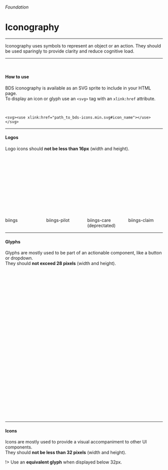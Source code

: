 <h6 class="is-uppercase has-text-grey has-text-weight-medium is-size-6 is-size-7-mobile">Foundation</h6>
<h1 class="title is-family-secondary is-size-2-mobile">Iconography</h1>
<hr class="is-visible is-size-3">
<p class="is-size-4 has-text-dark">
    <span class="has-text-weight-semibold">Iconography</span> uses symbols to represent an object or an action. They should be used sparingly to provide clarity and reduce cognitive load.
</p>
<hr class="is-visible is-size-3"><br>

<h4 class="title is-family-primary"><strong>How to use</strong></h4>

BDS iconography is available as an SVG sprite to include in your HTML page.<br>
To display an icon or glyph use an `<svg>` tag with an `xlink:href` attribute.

<br>

    <svg><use xlink:href="path_to_bds-icons.min.svg#icon_name"></use></svg>
<hr class="is-size-1 is-visible">

<h4 class="title is-family-primary"><strong>Logos</strong></h4>

Logo icons should **not be less than 16px** (width and height).

<br><br>

<div class="columns is-multiline is-mobile is-size-6 has-text-centered has-text-grey is-large">
    <div class="column is-4-mobile is-3-tablet is-2-desktop hover-to-black"><div class="box is-small"><svg class="image is-32x32 has-fill-primary"><use xlink:href="media/bds-icons.min.svg#biings"></use></svg></div>biings</div>
    <div class="column is-4-mobile is-3-tablet is-2-desktop hover-to-black"><div class="box is-small"><svg class="image is-32x32 has-fill-primary"><use xlink:href="media/bds-icons.min.svg#biings-pilot"></use></svg></div>biings-pilot</div>
    <div class="column is-4-mobile is-3-tablet is-2-desktop hover-to-black"><div class="box is-small"><svg class="image is-32x32 has-fill-care-dark"><use xlink:href="media/bds-icons.min.svg#biings-care"></use></svg></div>biings-care (deprectated)</div>
    <div class="column is-4-mobile is-3-tablet is-2-desktop hover-to-black"><div class="box is-small"><svg class="image is-32x32 has-fill-claim"><use xlink:href="media/bds-icons.min.svg#biings-claim"></use></svg></div>biings-claim</div>
</div>

<hr class="is-size-1 is-visible">

<h4 class="title is-family-primary"><strong>Glyphs</strong></h4>

Glyphs are mostly used to be part of an actionable component, like a button or dropdown.
<br>They should **not exceed 28 pixels** (width and height).

<br><br>

<div class="columns is-multiline is-mobile is-size-6 has-text-centered has-text-grey is-medium">
    <div class="column is-4-mobile is-3-tablet is-2-desktop hover-to-black"><div class="box is-small"><svg class="image is-24x24 has-fill-grey-darker"><use xlink:href="media/bds-icons.min.svg#accident-g"></use></svg></div>accident-g</div>
    <div class="column is-4-mobile is-3-tablet is-2-desktop hover-to-black"><div class="box is-small"><svg class="image is-24x24 has-fill-grey-darker"><use xlink:href="media/bds-icons.min.svg#accident-pro-g"></use></svg></div>accident-pro-g</div>
    <div class="column is-4-mobile is-3-tablet is-2-desktop hover-to-black"><div class="box is-small"><svg class="image is-24x24 has-fill-grey-darker"><use xlink:href="media/bds-icons.min.svg#action-g"></use></svg></div>action-g</div>
    <div class="column is-4-mobile is-3-tablet is-2-desktop hover-to-black"><div class="box is-small"><svg class="image is-24x24 has-fill-grey-darker"><use xlink:href="media/bds-icons.min.svg#action-new-g"></use></svg></div>action-new-g</div>
    <div class="column is-4-mobile is-3-tablet is-2-desktop hover-to-black"><div class="box is-small"><svg class="image is-24x24 has-fill-grey-darker"><use xlink:href="media/bds-icons.min.svg#add-g"></use></svg></div>add-g</div>
    <div class="column is-4-mobile is-3-tablet is-2-desktop hover-to-black"><div class="box is-small"><svg class="image is-24x24 has-fill-grey-darker"><use xlink:href="media/bds-icons.min.svg#remove-g"></use></svg></div>remove-g</div>
    <div class="column is-4-mobile is-3-tablet is-2-desktop hover-to-black"><div class="box is-small"><svg class="image is-24x24 has-fill-grey-darker"><use xlink:href="media/bds-icons.min.svg#archive-g"></use></svg></div>archive-g</div>
    <div class="column is-4-mobile is-3-tablet is-2-desktop hover-to-black"><div class="box is-small"><svg class="image is-24x24 has-fill-grey-darker"><use xlink:href="media/bds-icons.min.svg#unarchive-g"></use></svg></div>unarchive-g</div>
    <div class="column is-4-mobile is-3-tablet is-2-desktop hover-to-black"><div class="box is-small"><svg class="image is-24x24 has-fill-grey-darker"><use xlink:href="media/bds-icons.min.svg#army-g"></use></svg></div>army-g</div>
    <div class="column is-4-mobile is-3-tablet is-2-desktop hover-to-black"><div class="box is-small"><svg class="image is-24x24 has-fill-grey-darker"><use xlink:href="media/bds-icons.min.svg#arrow-g"></use></svg></div>arrow-g</div>
    <div class="column is-4-mobile is-3-tablet is-2-desktop hover-to-black"><div class="box is-small"><svg class="image is-24x24 has-fill-grey-darker"><use xlink:href="media/bds-icons.min.svg#arrow-down-g"></use></svg></div>arrow-down-g</div>
    <div class="column is-4-mobile is-3-tablet is-2-desktop hover-to-black"><div class="box is-small"><svg class="image is-24x24 has-fill-grey-darker"><use xlink:href="media/bds-icons.min.svg#arrow-left-g"></use></svg></div>arrow-left-g</div>
    <div class="column is-4-mobile is-3-tablet is-2-desktop hover-to-black"><div class="box is-small"><svg class="image is-24x24 has-fill-grey-darker"><use xlink:href="media/bds-icons.min.svg#arrow-right-g"></use></svg></div>arrow-right-g</div>
    <div class="column is-4-mobile is-3-tablet is-2-desktop hover-to-black"><div class="box is-small"><svg class="image is-24x24 has-fill-grey-darker"><use xlink:href="media/bds-icons.min.svg#arrow-up-g"></use></svg></div>arrow-up-g</div>
    <div class="column is-4-mobile is-3-tablet is-2-desktop hover-to-black"><div class="box is-small"><svg class="image is-24x24 has-fill-grey-darker"><use xlink:href="media/bds-icons.min.svg#arrow-up-r-g"></use></svg></div>arrow-up-r-g</div>
    <div class="column is-4-mobile is-3-tablet is-2-desktop hover-to-black"><div class="box is-small"><svg class="image is-24x24 has-fill-grey-darker"><use xlink:href="media/bds-icons.min.svg#at-g"></use></svg></div>at-g</div>
    <div class="column is-4-mobile is-3-tablet is-2-desktop hover-to-black"><div class="box is-small"><svg class="image is-24x24 has-fill-grey-darker"><use xlink:href="media/bds-icons.min.svg#attachment-g"></use></svg></div>attachment-g</div>
    <div class="column is-4-mobile is-3-tablet is-2-desktop hover-to-black"><div class="box is-small"><svg class="image is-24x24 has-fill-grey-darker"><use xlink:href="media/bds-icons.min.svg#badge-g"></use></svg></div>badge-g</div>
    <div class="column is-4-mobile is-3-tablet is-2-desktop hover-to-black"><div class="box is-small"><svg class="image is-24x24 has-fill-grey-darker"><use xlink:href="media/bds-icons.min.svg#bell-g"></use></svg></div>bell-g</div>
    <div class="column is-4-mobile is-3-tablet is-2-desktop hover-to-black"><div class="box is-small"><svg class="image is-24x24 has-fill-grey-darker"><use xlink:href="media/bds-icons.min.svg#bell-bold-g"></use></svg></div>bell-bold-g</div>
    <div class="column is-4-mobile is-3-tablet is-2-desktop hover-to-black"><div class="box is-small"><svg class="image is-24x24 has-fill-grey-darker"><use xlink:href="media/bds-icons.min.svg#book-g"></use></svg></div>book-g</div>
    <div class="column is-4-mobile is-3-tablet is-2-desktop hover-to-black"><div class="box is-small"><svg class="image is-24x24 has-fill-grey-darker"><use xlink:href="media/bds-icons.min.svg#briefcase-g"></use></svg></div>briefcase-g</div>
    <div class="column is-4-mobile is-3-tablet is-2-desktop hover-to-black"><div class="box is-small"><svg class="image is-24x24 has-fill-grey-darker"><use xlink:href="media/bds-icons.min.svg#bubble-g"></use></svg></div>bubble-g</div>
    <div class="column is-4-mobile is-3-tablet is-2-desktop hover-to-black"><div class="box is-small"><svg class="image is-24x24 has-fill-grey-darker"><use xlink:href="media/bds-icons.min.svg#business-g"></use></svg></div>business-g</div>
    <div class="column is-4-mobile is-3-tablet is-2-desktop hover-to-black"><div class="box is-small"><svg class="image is-24x24 has-fill-grey-darker"><use xlink:href="media/bds-icons.min.svg#business-new-g"></use></svg></div>business-new-g</div>
    <div class="column is-4-mobile is-3-tablet is-2-desktop hover-to-black"><div class="box is-small"><svg class="image is-24x24 has-fill-grey-darker"><use xlink:href="media/bds-icons.min.svg#business-big-g"></use></svg></div>business-big-g</div>
    <div class="column is-4-mobile is-3-tablet is-2-desktop hover-to-black"><div class="box is-small"><svg class="image is-24x24 has-fill-grey-darker"><use xlink:href="media/bds-icons.min.svg#business-hq-g"></use></svg></div>business-hq-g</div>
    <div class="column is-4-mobile is-3-tablet is-2-desktop hover-to-black"><div class="box is-small"><svg class="image is-24x24 has-fill-grey-darker"><use xlink:href="media/bds-icons.min.svg#calendar-g"></use></svg></div>calendar-g</div>
    <div class="column is-4-mobile is-3-tablet is-2-desktop hover-to-black"><div class="box is-small"><svg class="image is-24x24 has-fill-grey-darker"><use xlink:href="media/bds-icons.min.svg#card-g"></use></svg></div>card-g</div>
    <div class="column is-4-mobile is-3-tablet is-2-desktop hover-to-black"><div class="box is-small"><svg class="image is-24x24 has-fill-grey-darker"><use xlink:href="media/bds-icons.min.svg#chair-g"></use></svg></div>chair-g</div>
    <div class="column is-4-mobile is-3-tablet is-2-desktop hover-to-black"><div class="box is-small"><svg class="image is-24x24 has-fill-grey-darker"><use xlink:href="media/bds-icons.min.svg#chair-new-g"></use></svg></div>chair-new-g</div>
    <div class="column is-4-mobile is-3-tablet is-2-desktop hover-to-black"><div class="box is-small"><svg class="image is-24x24 has-fill-grey-darker"><use xlink:href="media/bds-icons.min.svg#check-g"></use></svg></div>check-g</div>
    <div class="column is-4-mobile is-3-tablet is-2-desktop hover-to-black"><div class="box is-small"><svg class="image is-24x24 has-fill-grey-darker"><use xlink:href="media/bds-icons.min.svg#check-bold-g"></use></svg></div>check-bold-g</div>
    <div class="column is-4-mobile is-3-tablet is-2-desktop hover-to-black"><div class="box is-small"><svg class="image is-24x24 has-fill-grey-darker"><use xlink:href="media/bds-icons.min.svg#clock-g"></use></svg></div>clock-g</div>
    <div class="column is-4-mobile is-3-tablet is-2-desktop hover-to-black"><div class="box is-small"><svg class="image is-24x24 has-fill-grey-darker"><use xlink:href="media/bds-icons.min.svg#cloud-g"></use></svg></div>cloud-g</div>
    <div class="column is-4-mobile is-3-tablet is-2-desktop hover-to-black"><div class="box is-small"><svg class="image is-24x24 has-fill-grey-darker"><use xlink:href="media/bds-icons.min.svg#cloud-off-g"></use></svg></div>cloud-off-g</div>
    <div class="column is-4-mobile is-3-tablet is-2-desktop hover-to-black"><div class="box is-small"><svg class="image is-24x24 has-fill-grey-darker"><use xlink:href="media/bds-icons.min.svg#cloud-off-bold-g"></use></svg></div>cloud-off-bold-g</div>
    <div class="column is-4-mobile is-3-tablet is-2-desktop hover-to-black"><div class="box is-small"><svg class="image is-24x24 has-fill-grey-darker"><use xlink:href="media/bds-icons.min.svg#columns-g"></use></svg></div>columns-g</div>
    <div class="column is-4-mobile is-3-tablet is-2-desktop hover-to-black"><div class="box is-small"><svg class="image is-24x24 has-fill-grey-darker"><use xlink:href="media/bds-icons.min.svg#cross-g"></use></svg></div>cross-g</div>
    <div class="column is-4-mobile is-3-tablet is-2-desktop hover-to-black"><div class="box is-small"><svg class="image is-24x24 has-fill-grey-darker"><use xlink:href="media/bds-icons.min.svg#cross-bold-g"></use></svg></div>cross-bold-g</div>
    <div class="column is-4-mobile is-3-tablet is-2-desktop hover-to-black"><div class="box is-small"><svg class="image is-24x24 has-fill-grey-darker"><use xlink:href="media/bds-icons.min.svg#crossroad-g"></use></svg></div>crossroad-g</div>
    <div class="column is-4-mobile is-3-tablet is-2-desktop hover-to-black"><div class="box is-small"><svg class="image is-24x24 has-fill-grey-darker"><use xlink:href="media/bds-icons.min.svg#deadline-g"></use></svg></div>deadline-g</div>
    <div class="column is-4-mobile is-3-tablet is-2-desktop hover-to-black"><div class="box is-small"><svg class="image is-24x24 has-fill-grey-darker"><use xlink:href="media/bds-icons.min.svg#document-g"></use></svg></div>document-g</div>
    <div class="column is-4-mobile is-3-tablet is-2-desktop hover-to-black"><div class="box is-small"><svg class="image is-24x24 has-fill-grey-darker"><use xlink:href="media/bds-icons.min.svg#document-new-g"></use></svg></div>document-new-g</div>
    <div class="column is-4-mobile is-3-tablet is-2-desktop hover-to-black"><div class="box is-small"><svg class="image is-24x24 has-fill-grey-darker"><use xlink:href="media/bds-icons.min.svg#door-g"></use></svg></div>door-g</div>
    <div class="column is-4-mobile is-3-tablet is-2-desktop hover-to-black"><div class="box is-small"><svg class="image is-24x24 has-fill-grey-darker"><use xlink:href="media/bds-icons.min.svg#download-g"></use></svg></div>download-g</div>
    <div class="column is-4-mobile is-3-tablet is-2-desktop hover-to-black"><div class="box is-small"><svg class="image is-24x24 has-fill-grey-darker"><use xlink:href="media/bds-icons.min.svg#dots-g"></use></svg></div>dots-g</div>
    <div class="column is-4-mobile is-3-tablet is-2-desktop hover-to-black"><div class="box is-small"><svg class="image is-24x24 has-fill-grey-darker"><use xlink:href="media/bds-icons.min.svg#dots-vert-g"></use></svg></div>dots-vert-g</div>
    <div class="column is-4-mobile is-3-tablet is-2-desktop hover-to-black"><div class="box is-small"><svg class="image is-24x24 has-fill-grey-darker"><use xlink:href="media/bds-icons.min.svg#duplicate-g"></use></svg></div>duplicate-g</div>
    <div class="column is-4-mobile is-3-tablet is-2-desktop hover-to-black"><div class="box is-small"><svg class="image is-24x24 has-fill-grey-darker"><use xlink:href="media/bds-icons.min.svg#earth-g"></use></svg></div>earth-g</div>
    <div class="column is-4-mobile is-3-tablet is-2-desktop hover-to-black"><div class="box is-small"><svg class="image is-24x24 has-fill-grey-darker"><use xlink:href="media/bds-icons.min.svg#edit-g"></use></svg></div>edit-g</div>
    <div class="column is-4-mobile is-3-tablet is-2-desktop hover-to-black"><div class="box is-small"><svg class="image is-24x24 has-fill-grey-darker"><use xlink:href="media/bds-icons.min.svg#exchange-g"></use></svg></div>exchange-g</div>
    <div class="column is-4-mobile is-3-tablet is-2-desktop hover-to-black"><div class="box is-small"><svg class="image is-24x24 has-fill-grey-darker"><use xlink:href="media/bds-icons.min.svg#exit-g"></use></svg></div>exit-g</div>
    <div class="column is-4-mobile is-3-tablet is-2-desktop hover-to-black"><div class="box is-small"><svg class="image is-24x24 has-fill-grey-darker"><use xlink:href="media/bds-icons.min.svg#export-g"></use></svg></div>export-g</div>
    <div class="column is-4-mobile is-3-tablet is-2-desktop hover-to-black"><div class="box is-small"><svg class="image is-24x24 has-fill-grey-darker"><use xlink:href="media/bds-icons.min.svg#eye-g"></use></svg></div>eye-g</div>
    <div class="column is-4-mobile is-3-tablet is-2-desktop hover-to-black"><div class="box is-small"><svg class="image is-24x24 has-fill-grey-darker"><use xlink:href="media/bds-icons.min.svg#eye-hide-g"></use></svg></div>eye-hide-g</div>
    <div class="column is-4-mobile is-3-tablet is-2-desktop hover-to-black"><div class="box is-small"><svg class="image is-24x24 has-fill-grey-darker"><use xlink:href="media/bds-icons.min.svg#filter-g"></use></svg></div>filter-g</div>
    <div class="column is-4-mobile is-3-tablet is-2-desktop hover-to-black"><div class="box is-small"><svg class="image is-24x24 has-fill-grey-darker"><use xlink:href="media/bds-icons.min.svg#gear-g"></use></svg></div>gear-g</div>
    <div class="column is-4-mobile is-3-tablet is-2-desktop hover-to-black"><div class="box is-small"><svg class="image is-24x24 has-fill-grey-darker"><use xlink:href="media/bds-icons.min.svg#gears-g"></use></svg></div>gears-g</div>
    <div class="column is-4-mobile is-3-tablet is-2-desktop hover-to-black"><div class="box is-small"><svg class="image is-24x24 has-fill-grey-darker"><use xlink:href="media/bds-icons.min.svg#gender-g"></use></svg></div>gender-g</div>
    <div class="column is-4-mobile is-3-tablet is-2-desktop hover-to-black"><div class="box is-small"><svg class="image is-24x24 has-fill-grey-darker"><use xlink:href="media/bds-icons.min.svg#gift-g"></use></svg></div>gift-g</div>
    <div class="column is-4-mobile is-3-tablet is-2-desktop hover-to-black"><div class="box is-small"><svg class="image is-24x24 has-fill-grey-darker"><use xlink:href="media/bds-icons.min.svg#group-g"></use></svg></div>group-g</div>
    <div class="column is-4-mobile is-3-tablet is-2-desktop hover-to-black"><div class="box is-small"><svg class="image is-24x24 has-fill-grey-darker"><use xlink:href="media/bds-icons.min.svg#hand-g"></use></svg></div>hand-g</div>
    <div class="column is-4-mobile is-3-tablet is-2-desktop hover-to-black"><div class="box is-small"><svg class="image is-24x24 has-fill-grey-darker"><use xlink:href="media/bds-icons.min.svg#heart-g"></use></svg></div>heart-g</div>
    <div class="column is-4-mobile is-3-tablet is-2-desktop hover-to-black"><div class="box is-small"><svg class="image is-24x24 has-fill-grey-darker"><use xlink:href="media/bds-icons.min.svg#heart-bold-g"></use></svg></div>heart-bold-g</div>
    <div class="column is-4-mobile is-3-tablet is-2-desktop hover-to-black"><div class="box is-small"><svg class="image is-24x24 has-fill-grey-darker"><use xlink:href="media/bds-icons.min.svg#heart-check-g"></use></svg></div>heart-check-g</div>
    <div class="column is-4-mobile is-3-tablet is-2-desktop hover-to-black"><div class="box is-small"><svg class="image is-24x24 has-fill-grey-darker"><use xlink:href="media/bds-icons.min.svg#help-g"></use></svg></div>help-g</div>
    <div class="column is-4-mobile is-3-tablet is-2-desktop hover-to-black"><div class="box is-small"><svg class="image is-24x24 has-fill-grey-darker"><use xlink:href="media/bds-icons.min.svg#help-bold-g"></use></svg></div>help-bold-g</div>
    <div class="column is-4-mobile is-3-tablet is-2-desktop hover-to-black"><div class="box is-small"><svg class="image is-24x24 has-fill-grey-darker"><use xlink:href="media/bds-icons.min.svg#holiday-g"></use></svg></div>holiday-g</div>
    <div class="column is-4-mobile is-3-tablet is-2-desktop hover-to-black"><div class="box is-small"><svg class="image is-24x24 has-fill-grey-darker"><use xlink:href="media/bds-icons.min.svg#home-g"></use></svg></div>home-g</div>
    <div class="column is-4-mobile is-3-tablet is-2-desktop hover-to-black"><div class="box is-small"><svg class="image is-24x24 has-fill-grey-darker"><use xlink:href="media/bds-icons.min.svg#info-g"></use></svg></div>info-g</div>
    <div class="column is-4-mobile is-3-tablet is-2-desktop hover-to-black"><div class="box is-small"><svg class="image is-24x24 has-fill-grey-darker"><use xlink:href="media/bds-icons.min.svg#info-bold-g"></use></svg></div>info-bold-g</div>
    <div class="column is-4-mobile is-3-tablet is-2-desktop hover-to-black"><div class="box is-small"><svg class="image is-24x24 has-fill-grey-darker"><use xlink:href="media/bds-icons.min.svg#indemnity-g"></use></svg></div>indemnity-g</div>
    <div class="column is-4-mobile is-3-tablet is-2-desktop hover-to-black"><div class="box is-small"><svg class="image is-24x24 has-fill-grey-darker"><use xlink:href="media/bds-icons.min.svg#job_assignment-g"></use></svg></div>job_assignment-g</div>
    <div class="column is-4-mobile is-3-tablet is-2-desktop hover-to-black"><div class="box is-small"><svg class="image is-24x24 has-fill-grey-darker"><use xlink:href="media/bds-icons.min.svg#key-g"></use></svg></div>key-g</div>
    <div class="column is-4-mobile is-3-tablet is-2-desktop hover-to-black"><div class="box is-small"><svg class="image is-24x24 has-fill-grey-darker"><use xlink:href="media/bds-icons.min.svg#key_return-g"></use></svg></div>key_return-g</div>
    <div class="column is-4-mobile is-3-tablet is-2-desktop hover-to-black"><div class="box is-small"><svg class="image is-24x24 has-fill-grey-darker"><use xlink:href="media/bds-icons.min.svg#keyboard-g"></use></svg></div>keyboard-g</div>
    <div class="column is-4-mobile is-3-tablet is-2-desktop hover-to-black"><div class="box is-small"><svg class="image is-24x24 has-fill-grey-darker"><use xlink:href="media/bds-icons.min.svg#knowledge-g"></use></svg></div>knowledge-g</div>
    <div class="column is-4-mobile is-3-tablet is-2-desktop hover-to-black"><div class="box is-small"><svg class="image is-24x24 has-fill-grey-darker"><use xlink:href="media/bds-icons.min.svg#language-g"></use></svg></div>language-g</div>
    <div class="column is-4-mobile is-3-tablet is-2-desktop hover-to-black"><div class="box is-small"><svg class="image is-24x24 has-fill-grey-darker"><use xlink:href="media/bds-icons.min.svg#lightning-g"></use></svg></div>lightning-g</div>
    <div class="column is-4-mobile is-3-tablet is-2-desktop hover-to-black"><div class="box is-small"><svg class="image is-24x24 has-fill-grey-darker"><use xlink:href="media/bds-icons.min.svg#line-compact-g"></use></svg></div>line-compact-g</div>
    <div class="column is-4-mobile is-3-tablet is-2-desktop hover-to-black"><div class="box is-small"><svg class="image is-24x24 has-fill-grey-darker"><use xlink:href="media/bds-icons.min.svg#line-relaxed-g"></use></svg></div>line-relaxed-g</div>
    <div class="column is-4-mobile is-3-tablet is-2-desktop hover-to-black"><div class="box is-small"><svg class="image is-24x24 has-fill-grey-darker"><use xlink:href="media/bds-icons.min.svg#link-g"></use></svg></div>link-g</div>
    <div class="column is-4-mobile is-3-tablet is-2-desktop hover-to-black"><div class="box is-small"><svg class="image is-24x24 has-fill-grey-darker"><use xlink:href="media/bds-icons.min.svg#list-g"></use></svg></div>list-g</div>
    <div class="column is-4-mobile is-3-tablet is-2-desktop hover-to-black"><div class="box is-small"><svg class="image is-24x24 has-fill-grey-darker"><use xlink:href="media/bds-icons.min.svg#location-g"></use></svg></div>location-g</div>
    <div class="column is-4-mobile is-3-tablet is-2-desktop hover-to-black"><div class="box is-small"><svg class="image is-24x24 has-fill-grey-darker"><use xlink:href="media/bds-icons.min.svg#lock-g"></use></svg></div>lock-g</div>
    <div class="column is-4-mobile is-3-tablet is-2-desktop hover-to-black"><div class="box is-small"><svg class="image is-24x24 has-fill-grey-darker"><use xlink:href="media/bds-icons.min.svg#mail-g"></use></svg></div>mail-g</div>
    <div class="column is-4-mobile is-3-tablet is-2-desktop hover-to-black"><div class="box is-small"><svg class="image is-24x24 has-fill-grey-darker"><use xlink:href="media/bds-icons.min.svg#mail-sent-g"></use></svg></div>mail-sent-g</div>
    <div class="column is-4-mobile is-3-tablet is-2-desktop hover-to-black"><div class="box is-small"><svg class="image is-24x24 has-fill-grey-darker"><use xlink:href="media/bds-icons.min.svg#mail-unsent-g"></use></svg></div>mail-unsent-g</div>
    <div class="column is-4-mobile is-3-tablet is-2-desktop hover-to-black"><div class="box is-small"><svg class="image is-24x24 has-fill-grey-darker"><use xlink:href="media/bds-icons.min.svg#manager-g"></use></svg></div>manager-g</div>
    <div class="column is-4-mobile is-3-tablet is-2-desktop hover-to-black"><div class="box is-small"><svg class="image is-24x24 has-fill-grey-darker"><use xlink:href="media/bds-icons.min.svg#maternity-g"></use></svg></div>maternity-g</div>
    <div class="column is-4-mobile is-3-tablet is-2-desktop hover-to-black"><div class="box is-small"><svg class="image is-24x24 has-fill-grey-darker"><use xlink:href="media/bds-icons.min.svg#medical-g"></use></svg></div>medical-g</div>
    <div class="column is-4-mobile is-3-tablet is-2-desktop hover-to-black"><div class="box is-small"><svg class="image is-24x24 has-fill-grey-darker"><use xlink:href="media/bds-icons.min.svg#orgchart-g"></use></svg></div>orgchart-g</div>
    <div class="column is-4-mobile is-3-tablet is-2-desktop hover-to-black"><div class="box is-small"><svg class="image is-24x24 has-fill-grey-darker"><use xlink:href="media/bds-icons.min.svg#other-g"></use></svg></div>other-g</div>
    <div class="column is-4-mobile is-3-tablet is-2-desktop hover-to-black"><div class="box is-small"><svg class="image is-24x24 has-fill-grey-darker"><use xlink:href="media/bds-icons.min.svg#overload-g"></use></svg></div>overload-g</div>
    <div class="column is-4-mobile is-3-tablet is-2-desktop hover-to-black"><div class="box is-small"><svg class="image is-24x24 has-fill-grey-darker"><use xlink:href="media/bds-icons.min.svg#person-g"></use></svg></div>person-g</div>
    <div class="column is-4-mobile is-3-tablet is-2-desktop hover-to-black"><div class="box is-small"><svg class="image is-24x24 has-fill-grey-darker"><use xlink:href="media/bds-icons.min.svg#person-assign-g"></use></svg></div>person-assign-g</div>
    <div class="column is-4-mobile is-3-tablet is-2-desktop hover-to-black"><div class="box is-small"><svg class="image is-24x24 has-fill-grey-darker"><use xlink:href="media/bds-icons.min.svg#person-new-g"></use></svg></div>person-new-g</div>
    <div class="column is-4-mobile is-3-tablet is-2-desktop hover-to-black"><div class="box is-small"><svg class="image is-24x24 has-fill-grey-darker"><use xlink:href="media/bds-icons.min.svg#persons-g"></use></svg></div>persons-g</div>
    <div class="column is-4-mobile is-3-tablet is-2-desktop hover-to-black"><div class="box is-small"><svg class="image is-24x24 has-fill-grey-darker"><use xlink:href="media/bds-icons.min.svg#phone-g"></use></svg></div>phone-g</div>
    <div class="column is-4-mobile is-3-tablet is-2-desktop hover-to-black"><div class="box is-small"><svg class="image is-24x24 has-fill-grey-darker"><use xlink:href="media/bds-icons.min.svg#phone-call-g"></use></svg></div>phone-call-g</div>
    <div class="column is-4-mobile is-3-tablet is-2-desktop hover-to-black"><div class="box is-small"><svg class="image is-24x24 has-fill-grey-darker"><use xlink:href="media/bds-icons.min.svg#plug-g"></use></svg></div>plug-g</div>
    <div class="column is-4-mobile is-3-tablet is-2-desktop hover-to-black"><div class="box is-small"><svg class="image is-24x24 has-fill-grey-darker"><use xlink:href="media/bds-icons.min.svg#plus-g"></use></svg></div>plus-g</div>
    <div class="column is-4-mobile is-3-tablet is-2-desktop hover-to-black"><div class="box is-small"><svg class="image is-24x24 has-fill-grey-darker"><use xlink:href="media/bds-icons.min.svg#minus-g"></use></svg></div>minus-g</div>
    <div class="column is-4-mobile is-3-tablet is-2-desktop hover-to-black"><div class="box is-small"><svg class="image is-24x24 has-fill-grey-darker"><use xlink:href="media/bds-icons.min.svg#policy-g"></use></svg></div>policy-g</div>
    <div class="column is-4-mobile is-3-tablet is-2-desktop hover-to-black"><div class="box is-small"><svg class="image is-24x24 has-fill-grey-darker"><use xlink:href="media/bds-icons.min.svg#profile-g"></use></svg></div>profile-g</div>
    <div class="column is-4-mobile is-3-tablet is-2-desktop hover-to-black"><div class="box is-small"><svg class="image is-24x24 has-fill-grey-darker"><use xlink:href="media/bds-icons.min.svg#refusal-g"></use></svg></div>refusal-g</div>
    <div class="column is-4-mobile is-3-tablet is-2-desktop hover-to-black"><div class="box is-small"><svg class="image is-24x24 has-fill-grey-darker"><use xlink:href="media/bds-icons.min.svg#rest-g"></use></svg></div>rest-g</div>
    <div class="column is-4-mobile is-3-tablet is-2-desktop hover-to-black"><div class="box is-small"><svg class="image is-24x24 has-fill-grey-darker"><use xlink:href="media/bds-icons.min.svg#salary-g"></use></svg></div>salary-g</div>
    <div class="column is-4-mobile is-3-tablet is-2-desktop hover-to-black"><div class="box is-small"><svg class="image is-24x24 has-fill-grey-darker"><use xlink:href="media/bds-icons.min.svg#screen-g"></use></svg></div>screen-g</div>
    <div class="column is-4-mobile is-3-tablet is-2-desktop hover-to-black"><div class="box is-small"><svg class="image is-24x24 has-fill-grey-darker"><use xlink:href="media/bds-icons.min.svg#shield-check-g"></use></svg></div>shield-check-g</div>
    <div class="column is-4-mobile is-3-tablet is-2-desktop hover-to-black"><div class="box is-small"><svg class="image is-24x24 has-fill-grey-darker"><use xlink:href="media/bds-icons.min.svg#shield-person-g"></use></svg></div>shield-person-g</div>
    <div class="column is-4-mobile is-3-tablet is-2-desktop hover-to-black"><div class="box is-small"><svg class="image is-24x24 has-fill-grey-darker"><use xlink:href="media/bds-icons.min.svg#shield-star-g"></use></svg></div>shield-star-g</div>
    <div class="column is-4-mobile is-3-tablet is-2-desktop hover-to-black"><div class="box is-small"><svg class="image is-24x24 has-fill-grey-darker"><use xlink:href="media/bds-icons.min.svg#search-g"></use></svg></div>search-g</div>
    <div class="column is-4-mobile is-3-tablet is-2-desktop hover-to-black"><div class="box is-small"><svg class="image is-24x24 has-fill-grey-darker"><use xlink:href="media/bds-icons.min.svg#segment-g"></use></svg></div>segment-g</div>
    <div class="column is-4-mobile is-3-tablet is-2-desktop hover-to-black"><div class="box is-small"><svg class="image is-24x24 has-fill-grey-darker"><use xlink:href="media/bds-icons.min.svg#send-g"></use></svg></div>send-g</div>
    <div class="column is-4-mobile is-3-tablet is-2-desktop hover-to-black"><div class="box is-small"><svg class="image is-24x24 has-fill-grey-darker"><use xlink:href="media/bds-icons.min.svg#share-g"></use></svg></div>share-g</div>
    <div class="column is-4-mobile is-3-tablet is-2-desktop hover-to-black"><div class="box is-small"><svg class="image is-24x24 has-fill-grey-darker"><use xlink:href="media/bds-icons.min.svg#sick-g"></use></svg></div>sick-g</div>
    <div class="column is-4-mobile is-3-tablet is-2-desktop hover-to-black"><div class="box is-small"><svg class="image is-24x24 has-fill-grey-darker"><use xlink:href="media/bds-icons.min.svg#sliders-g"></use></svg></div>sliders-g</div>
    <div class="column is-4-mobile is-3-tablet is-2-desktop hover-to-black"><div class="box is-small"><svg class="image is-24x24 has-fill-grey-darker"><use xlink:href="media/bds-icons.min.svg#sort-g"></use></svg></div>sort-g</div>
    <div class="column is-4-mobile is-3-tablet is-2-desktop hover-to-black"><div class="box is-small"><svg class="image is-24x24 has-fill-grey-darker"><use xlink:href="media/bds-icons.min.svg#spark-g"></use></svg></div>spark-g</div>
    <div class="column is-4-mobile is-3-tablet is-2-desktop hover-to-black"><div class="box is-small"><svg class="image is-24x24 has-fill-grey-darker"><use xlink:href="media/bds-icons.min.svg#spark-big-g"></use></svg></div>spark-big-g</div>
    <div class="column is-4-mobile is-3-tablet is-2-desktop hover-to-black"><div class="box is-small"><svg class="image is-24x24 has-fill-grey-darker"><use xlink:href="media/bds-icons.min.svg#stethoscope-g"></use></svg></div>stethoscope-g</div>
    <div class="column is-4-mobile is-3-tablet is-2-desktop hover-to-black"><div class="box is-small"><svg class="image is-24x24 has-fill-grey-darker"><use xlink:href="media/bds-icons.min.svg#talk-g"></use></svg></div>talk-g</div>
    <div class="column is-4-mobile is-3-tablet is-2-desktop hover-to-black"><div class="box is-small"><svg class="image is-24x24 has-fill-grey-darker"><use xlink:href="media/bds-icons.min.svg#timelines-g"></use></svg></div>timelines-g</div>
    <div class="column is-4-mobile is-3-tablet is-2-desktop hover-to-black"><div class="box is-small"><svg class="image is-24x24 has-fill-grey-darker"><use xlink:href="media/bds-icons.min.svg#today-g"></use></svg></div>today-g</div>
    <div class="column is-4-mobile is-3-tablet is-2-desktop hover-to-black"><div class="box is-small"><svg class="image is-24x24 has-fill-grey-darker"><use xlink:href="media/bds-icons.min.svg#trash-g"></use></svg></div>trash-g</div>
    <div class="column is-4-mobile is-3-tablet is-2-desktop hover-to-black"><div class="box is-small"><svg class="image is-24x24 has-fill-grey-darker"><use xlink:href="media/bds-icons.min.svg#trash-bold-g"></use></svg></div>trash-bold-g</div>
    <div class="column is-4-mobile is-3-tablet is-2-desktop hover-to-black"><div class="box is-small"><svg class="image is-24x24 has-fill-grey-darker"><use xlink:href="media/bds-icons.min.svg#umbrella-g"></use></svg></div>umbrella-g</div>
    <div class="column is-4-mobile is-3-tablet is-2-desktop hover-to-black"><div class="box is-small"><svg class="image is-24x24 has-fill-grey-darker"><use xlink:href="media/bds-icons.min.svg#undo-g"></use></svg></div>undo-g</div>
    <div class="column is-4-mobile is-3-tablet is-2-desktop hover-to-black"><div class="box is-small"><svg class="image is-24x24 has-fill-grey-darker"><use xlink:href="media/bds-icons.min.svg#redo-g"></use></svg></div>redo-g</div>
    <div class="column is-4-mobile is-3-tablet is-2-desktop hover-to-black"><div class="box is-small"><svg class="image is-24x24 has-fill-grey-darker"><use xlink:href="media/bds-icons.min.svg#reload-g"></use></svg></div>reload-g</div>
    <div class="column is-4-mobile is-3-tablet is-2-desktop hover-to-black"><div class="box is-small"><svg class="image is-24x24 has-fill-grey-darker"><use xlink:href="media/bds-icons.min.svg#warning-g"></use></svg></div>warning-g</div>
    <div class="column is-4-mobile is-3-tablet is-2-desktop hover-to-black"><div class="box is-small"><svg class="image is-24x24 has-fill-grey-darker"><use xlink:href="media/bds-icons.min.svg#warning-bold-g"></use></svg></div>warning-bold-g</div>
    <div class="column is-4-mobile is-3-tablet is-2-desktop hover-to-black"><div class="box is-small"><svg class="image is-24x24 has-fill-grey-darker"><use xlink:href="media/bds-icons.min.svg#yang-g"></use></svg></div>yang-g</div>
</div>

<hr class="is-size-1 is-visible">

<h4 class="title is-family-primary"><strong>Icons</strong></h4>

Icons are mostly used to provide a visual accompaniment to other UI components.<br>
They should **not be less than 32 pixels** (width and height).

!> Use an **equivalent glyph** when displayed below 32px.

<br>

<div class="columns is-multiline is-large is-mobile is-size-6 has-text-centered has-text-grey">
    <div class="column is-4-mobile is-3-tablet is-2-desktop hover-to-black"><div class="box is-small"><svg class="image is-32x32 has-fill-grey-darker"><use xlink:href="media/bds-icons.min.svg#12-back"></use></svg></div>12-back</div>
    <div class="column is-4-mobile is-3-tablet is-2-desktop hover-to-black"><div class="box is-small"><svg class="image is-32x32 has-fill-grey-darker"><use xlink:href="media/bds-icons.min.svg#accident"></use></svg></div>accident</div>
    <div class="column is-4-mobile is-3-tablet is-2-desktop hover-to-black"><div class="box is-small"><svg class="image is-32x32 has-fill-grey-darker"><use xlink:href="media/bds-icons.min.svg#accident-pro"></use></svg></div>accident-pro</div>
    <div class="column is-4-mobile is-3-tablet is-2-desktop hover-to-black"><div class="box is-small"><svg class="image is-32x32 has-fill-grey-darker"><use xlink:href="media/bds-icons.min.svg#army"></use></svg></div>army</div>
    <div class="column is-4-mobile is-3-tablet is-2-desktop hover-to-black"><div class="box is-small"><svg class="image is-32x32 has-fill-grey-darker"><use xlink:href="media/bds-icons.min.svg#arrow"></use></svg></div>arrow</div>
    <div class="column is-4-mobile is-3-tablet is-2-desktop hover-to-black"><div class="box is-small"><svg class="image is-32x32 has-fill-grey-darker"><use xlink:href="media/bds-icons.min.svg#assessment"></use></svg></div>assessment</div>
    <div class="column is-4-mobile is-3-tablet is-2-desktop hover-to-black"><div class="box is-small"><svg class="image is-32x32 has-fill-grey-darker"><use xlink:href="media/bds-icons.min.svg#attachment"></use></svg></div>attachment</div>
    <div class="column is-4-mobile is-3-tablet is-2-desktop hover-to-black"><div class="box is-small"><svg class="image is-32x32 has-fill-grey-darker"><use xlink:href="media/bds-icons.min.svg#badge"></use></svg></div>badge</div>
    <div class="column is-4-mobile is-3-tablet is-2-desktop hover-to-black"><div class="box is-small"><svg class="image is-32x32 has-fill-grey-darker"><use xlink:href="media/bds-icons.min.svg#bank"></use></svg></div>bank</div>
    <div class="column is-4-mobile is-3-tablet is-2-desktop hover-to-black"><div class="box is-small"><svg class="image is-32x32 has-fill-grey-darker"><use xlink:href="media/bds-icons.min.svg#bars"></use></svg></div>bars</div>
    <div class="column is-4-mobile is-3-tablet is-2-desktop hover-to-black"><div class="box is-small"><svg class="image is-32x32 has-fill-grey-darker"><use xlink:href="media/bds-icons.min.svg#birthday"></use></svg></div>birthday</div>
    <div class="column is-4-mobile is-3-tablet is-2-desktop hover-to-black"><div class="box is-small"><svg class="image is-32x32 has-fill-grey-darker"><use xlink:href="media/bds-icons.min.svg#business"></use></svg></div>business</div>
    <div class="column is-4-mobile is-3-tablet is-2-desktop hover-to-black"><div class="box is-small"><svg class="image is-32x32 has-fill-grey-darker"><use xlink:href="media/bds-icons.min.svg#business-big"></use></svg></div>business-big</div>
    <div class="column is-4-mobile is-3-tablet is-2-desktop hover-to-black"><div class="box is-small"><svg class="image is-32x32 has-fill-grey-darker"><use xlink:href="media/bds-icons.min.svg#book"></use></svg></div>book</div>
    <div class="column is-4-mobile is-3-tablet is-2-desktop hover-to-black"><div class="box is-small"><svg class="image is-32x32 has-fill-grey-darker"><use xlink:href="media/bds-icons.min.svg#bubble"></use></svg></div>bubble</div>
    <div class="column is-4-mobile is-3-tablet is-2-desktop hover-to-black"><div class="box is-small"><svg class="image is-32x32 has-fill-grey-darker"><use xlink:href="media/bds-icons.min.svg#bubbles"></use></svg></div>bubbles</div>
    <div class="column is-4-mobile is-3-tablet is-2-desktop hover-to-black"><div class="box is-small"><svg class="image is-32x32 has-fill-grey-darker"><use xlink:href="media/bds-icons.min.svg#briefcase"></use></svg></div>briefcase</div>
    <div class="column is-4-mobile is-3-tablet is-2-desktop hover-to-black"><div class="box is-small"><svg class="image is-32x32 has-fill-grey-darker"><use xlink:href="media/bds-icons.min.svg#calendar-warn"></use></svg></div>calendar-warn</div>
    <div class="column is-4-mobile is-3-tablet is-2-desktop hover-to-black"><div class="box is-small"><svg class="image is-32x32 has-fill-grey-darker"><use xlink:href="media/bds-icons.min.svg#certificate"></use></svg></div>certificate</div>
    <div class="column is-4-mobile is-3-tablet is-2-desktop hover-to-black"><div class="box is-small"><svg class="image is-32x32 has-fill-grey-darker"><use xlink:href="media/bds-icons.min.svg#chair"></use></svg></div>chair</div>
    <div class="column is-4-mobile is-3-tablet is-2-desktop hover-to-black"><div class="box is-small"><svg class="image is-32x32 has-fill-grey-darker"><use xlink:href="media/bds-icons.min.svg#chart"></use></svg></div>chart</div>
    <div class="column is-4-mobile is-3-tablet is-2-desktop hover-to-black"><div class="box is-small"><svg class="image is-32x32 has-fill-grey-darker"><use xlink:href="media/bds-icons.min.svg#check"></use></svg></div>check</div>
    <div class="column is-4-mobile is-3-tablet is-2-desktop hover-to-black"><div class="box is-small"><svg class="image is-32x32 has-fill-grey-darker"><use xlink:href="media/bds-icons.min.svg#clock"></use></svg></div>clock</div>
    <div class="column is-4-mobile is-3-tablet is-2-desktop hover-to-black"><div class="box is-small"><svg class="image is-32x32 has-fill-grey-darker"><use xlink:href="media/bds-icons.min.svg#clock-recycle"></use></svg></div>clock-recycle</div>
    <div class="column is-4-mobile is-3-tablet is-2-desktop hover-to-black"><div class="box is-small"><svg class="image is-32x32 has-fill-grey-darker"><use xlink:href="media/bds-icons.min.svg#coaching"></use></svg></div>coaching</div>
    <div class="column is-4-mobile is-3-tablet is-2-desktop hover-to-black"><div class="box is-small"><svg class="image is-32x32 has-fill-grey-darker"><use xlink:href="media/bds-icons.min.svg#crossroad"></use></svg></div>crossroad</div>
    <div class="column is-4-mobile is-3-tablet is-2-desktop hover-to-black"><div class="box is-small"><svg class="image is-32x32 has-fill-grey-darker"><use xlink:href="media/bds-icons.min.svg#deadline"></use></svg></div>deadline</div>
    <div class="column is-4-mobile is-3-tablet is-2-desktop hover-to-black"><div class="box is-small"><svg class="image is-32x32 has-fill-grey-darker"><use xlink:href="media/bds-icons.min.svg#doc-handing"></use></svg></div>doc-handing</div>
    <div class="column is-4-mobile is-3-tablet is-2-desktop hover-to-black"><div class="box is-small"><svg class="image is-32x32 has-fill-grey-darker"><use xlink:href="media/bds-icons.min.svg#document"></use></svg></div>document</div>
    <div class="column is-4-mobile is-3-tablet is-2-desktop hover-to-black"><div class="box is-small"><svg class="image is-32x32 has-fill-grey-darker"><use xlink:href="media/bds-icons.min.svg#download"></use></svg></div>download</div>
    <div class="column is-4-mobile is-3-tablet is-2-desktop hover-to-black"><div class="box is-small"><svg class="image is-32x32 has-fill-grey-darker"><use xlink:href="media/bds-icons.min.svg#dropbox"></use></svg></div>dropbox</div>
    <div class="column is-4-mobile is-3-tablet is-2-desktop hover-to-black"><div class="box is-small"><svg class="image is-32x32 has-fill-grey-darker"><use xlink:href="media/bds-icons.min.svg#gear"></use></svg></div>gear</div>
    <div class="column is-4-mobile is-3-tablet is-2-desktop hover-to-black"><div class="box is-small"><svg class="image is-32x32 has-fill-grey-darker"><use xlink:href="media/bds-icons.min.svg#heart-check"></use></svg></div>heart-check</div>
    <div class="column is-4-mobile is-3-tablet is-2-desktop hover-to-black"><div class="box is-small"><svg class="image is-32x32 has-fill-grey-darker"><use xlink:href="media/bds-icons.min.svg#help"></use></svg></div>help</div>
    <div class="column is-4-mobile is-3-tablet is-2-desktop hover-to-black"><div class="box is-small"><svg class="image is-32x32 has-fill-grey-darker"><use xlink:href="media/bds-icons.min.svg#holiday"></use></svg></div>holiday</div>
    <div class="column is-4-mobile is-3-tablet is-2-desktop hover-to-black"><div class="box is-small"><svg class="image is-32x32 has-fill-grey-darker"><use xlink:href="media/bds-icons.min.svg#indemnity"></use></svg></div>indemnity</div>
    <div class="column is-4-mobile is-3-tablet is-2-desktop hover-to-black"><div class="box is-small"><svg class="image is-32x32 has-fill-grey-darker"><use xlink:href="media/bds-icons.min.svg#insurance"></use></svg></div>insurance</div>
    <div class="column is-4-mobile is-3-tablet is-2-desktop hover-to-black"><div class="box is-small"><svg class="image is-32x32 has-fill-grey-darker"><use xlink:href="media/bds-icons.min.svg#job_assignement"></use></svg></div>job_assignement</div>
    <div class="column is-4-mobile is-3-tablet is-2-desktop hover-to-black"><div class="box is-small"><svg class="image is-32x32 has-fill-grey-darker"><use xlink:href="media/bds-icons.min.svg#key"></use></svg></div>key</div>
    <div class="column is-4-mobile is-3-tablet is-2-desktop hover-to-black"><div class="box is-small"><svg class="image is-32x32 has-fill-grey-darker"><use xlink:href="media/bds-icons.min.svg#language"></use></svg></div>language</div>
    <div class="column is-4-mobile is-3-tablet is-2-desktop hover-to-black"><div class="box is-small"><svg class="image is-32x32 has-fill-grey-darker"><use xlink:href="media/bds-icons.min.svg#location"></use></svg></div>location</div>
    <div class="column is-4-mobile is-3-tablet is-2-desktop hover-to-black"><div class="box is-small"><svg class="image is-32x32 has-fill-grey-darker"><use xlink:href="media/bds-icons.min.svg#knowledge"></use></svg></div>knowledge</div>
    <div class="column is-4-mobile is-3-tablet is-2-desktop hover-to-black"><div class="box is-small"><svg class="image is-32x32 has-fill-grey-darker"><use xlink:href="media/bds-icons.min.svg#lines"></use></svg></div>lines</div>
    <div class="column is-4-mobile is-3-tablet is-2-desktop hover-to-black"><div class="box is-small"><svg class="image is-32x32 has-fill-grey-darker"><use xlink:href="media/bds-icons.min.svg#mail"></use></svg></div>mail</div>
    <div class="column is-4-mobile is-3-tablet is-2-desktop hover-to-black"><div class="box is-small"><svg class="image is-32x32 has-fill-grey-darker"><use xlink:href="media/bds-icons.min.svg#manager"></use></svg></div>manager</div>
    <div class="column is-4-mobile is-3-tablet is-2-desktop hover-to-black"><div class="box is-small"><svg class="image is-32x32 has-fill-grey-darker"><use xlink:href="media/bds-icons.min.svg#maternity"></use></svg></div>maternity</div>
    <div class="column is-4-mobile is-3-tablet is-2-desktop hover-to-black"><div class="box is-small"><svg class="image is-32x32 has-fill-grey-darker"><use xlink:href="media/bds-icons.min.svg#medical"></use></svg></div>medical</div>
    <div class="column is-4-mobile is-3-tablet is-2-desktop hover-to-black"><div class="box is-small"><svg class="image is-32x32 has-fill-grey-darker"><use xlink:href="media/bds-icons.min.svg#money-reception"></use></svg></div>money-reception</div>
    <div class="column is-4-mobile is-3-tablet is-2-desktop hover-to-black"><div class="box is-small"><svg class="image is-32x32 has-fill-grey-darker"><use xlink:href="media/bds-icons.min.svg#orgchart"></use></svg></div>orgchart</div>
    <div class="column is-4-mobile is-3-tablet is-2-desktop hover-to-black"><div class="box is-small"><svg class="image is-32x32 has-fill-grey-darker"><use xlink:href="media/bds-icons.min.svg#other"></use></svg></div>other</div>
    <div class="column is-4-mobile is-3-tablet is-2-desktop hover-to-black"><div class="box is-small"><svg class="image is-32x32 has-fill-grey-darker"><use xlink:href="media/bds-icons.min.svg#overload"></use></svg></div>overload</div>
    <div class="column is-4-mobile is-3-tablet is-2-desktop hover-to-black"><div class="box is-small"><svg class="image is-32x32 has-fill-grey-darker"><use xlink:href="media/bds-icons.min.svg#password"></use></svg></div>password</div>
    <div class="column is-4-mobile is-3-tablet is-2-desktop hover-to-black"><div class="box is-small"><svg class="image is-32x32 has-fill-grey-darker"><use xlink:href="media/bds-icons.min.svg#pencil"></use></svg></div>pencil</div>
    <div class="column is-4-mobile is-3-tablet is-2-desktop hover-to-black"><div class="box is-small"><svg class="image is-32x32 has-fill-grey-darker"><use xlink:href="media/bds-icons.min.svg#percent"></use></svg></div>percent</div>
    <div class="column is-4-mobile is-3-tablet is-2-desktop hover-to-black"><div class="box is-small"><svg class="image is-32x32 has-fill-grey-darker"><use xlink:href="media/bds-icons.min.svg#person"></use></svg></div>person</div>
    <div class="column is-4-mobile is-3-tablet is-2-desktop hover-to-black"><div class="box is-small"><svg class="image is-32x32 has-fill-grey-darker"><use xlink:href="media/bds-icons.min.svg#persons"></use></svg></div>persons</div>
    <div class="column is-4-mobile is-3-tablet is-2-desktop hover-to-black"><div class="box is-small"><svg class="image is-32x32 has-fill-grey-darker"><use xlink:href="media/bds-icons.min.svg#phone-bell"></use></svg></div>phone-bell</div>
    <div class="column is-4-mobile is-3-tablet is-2-desktop hover-to-black"><div class="box is-small"><svg class="image is-32x32 has-fill-grey-darker"><use xlink:href="media/bds-icons.min.svg#phone-call"></use></svg></div>phone-call</div>
    <div class="column is-4-mobile is-3-tablet is-2-desktop hover-to-black"><div class="box is-small"><svg class="image is-32x32 has-fill-grey-darker"><use xlink:href="media/bds-icons.min.svg#policy"></use></svg></div>policy</div>
    <div class="column is-4-mobile is-3-tablet is-2-desktop hover-to-black"><div class="box is-small"><svg class="image is-32x32 has-fill-grey-darker"><use xlink:href="media/bds-icons.min.svg#policy-heart"></use></svg></div>policy-heart</div>
    <div class="column is-4-mobile is-3-tablet is-2-desktop hover-to-black"><div class="box is-small"><svg class="image is-32x32 has-fill-grey-darker"><use xlink:href="media/bds-icons.min.svg#policy-umbrella"></use></svg></div>policy-umbrella</div>
    <div class="column is-4-mobile is-3-tablet is-2-desktop hover-to-black"><div class="box is-small"><svg class="image is-32x32 has-fill-grey-darker"><use xlink:href="media/bds-icons.min.svg#profile"></use></svg></div>profile</div>
    <div class="column is-4-mobile is-3-tablet is-2-desktop hover-to-black"><div class="box is-small"><svg class="image is-32x32 has-fill-grey-darker"><use xlink:href="media/bds-icons.min.svg#refusal"></use></svg></div>refusal</div>
    <div class="column is-4-mobile is-3-tablet is-2-desktop hover-to-black"><div class="box is-small"><svg class="image is-32x32 has-fill-grey-darker"><use xlink:href="media/bds-icons.min.svg#reminder"></use></svg></div>reminder</div>
    <div class="column is-4-mobile is-3-tablet is-2-desktop hover-to-black"><div class="box is-small"><svg class="image is-32x32 has-fill-grey-darker"><use xlink:href="media/bds-icons.min.svg#rest"></use></svg></div>rest</div>
    <div class="column is-4-mobile is-3-tablet is-2-desktop hover-to-black"><div class="box is-small"><svg class="image is-32x32 has-fill-grey-darker"><use xlink:href="media/bds-icons.min.svg#salary"></use></svg></div>salary</div>
    <div class="column is-4-mobile is-3-tablet is-2-desktop hover-to-black"><div class="box is-small"><svg class="image is-32x32 has-fill-grey-darker"><use xlink:href="media/bds-icons.min.svg#screen-bell"></use></svg></div>screen-bell</div>
    <div class="column is-4-mobile is-3-tablet is-2-desktop hover-to-black"><div class="box is-small"><svg class="image is-32x32 has-fill-grey-darker"><use xlink:href="media/bds-icons.min.svg#segment"></use></svg></div>segment</div>
    <div class="column is-4-mobile is-3-tablet is-2-desktop hover-to-black"><div class="box is-small"><svg class="image is-32x32 has-fill-grey-darker"><use xlink:href="media/bds-icons.min.svg#search"></use></svg></div>search</div>
    <div class="column is-4-mobile is-3-tablet is-2-desktop hover-to-black"><div class="box is-small"><svg class="image is-32x32 has-fill-grey-darker"><use xlink:href="media/bds-icons.min.svg#shield-check"></use></svg></div>shield-check</div>
    <div class="column is-4-mobile is-3-tablet is-2-desktop hover-to-black"><div class="box is-small"><svg class="image is-32x32 has-fill-grey-darker"><use xlink:href="media/bds-icons.min.svg#shield-lock"></use></svg></div>shield-lock</div>
    <div class="column is-4-mobile is-3-tablet is-2-desktop hover-to-black"><div class="box is-small"><svg class="image is-32x32 has-fill-grey-darker"><use xlink:href="media/bds-icons.min.svg#shield-person"></use></svg></div>shield-person</div>
    <div class="column is-4-mobile is-3-tablet is-2-desktop hover-to-black"><div class="box is-small"><svg class="image is-32x32 has-fill-grey-darker"><use xlink:href="media/bds-icons.min.svg#sick"></use></svg></div>sick</div>
    <div class="column is-4-mobile is-3-tablet is-2-desktop hover-to-black"><div class="box is-small"><svg class="image is-32x32 has-fill-grey-darker"><use xlink:href="media/bds-icons.min.svg#social-climat"></use></svg></div>social-climat</div>
    <div class="column is-4-mobile is-3-tablet is-2-desktop hover-to-black"><div class="box is-small"><svg class="image is-32x32 has-fill-grey-darker"><use xlink:href="media/bds-icons.min.svg#stethoscope"></use></svg></div>stethoscope</div>
    <div class="column is-4-mobile is-3-tablet is-2-desktop hover-to-black"><div class="box is-small"><svg class="image is-32x32 has-fill-grey-darker"><use xlink:href="media/bds-icons.min.svg#talk"></use></svg></div>talk</div>
    <div class="column is-4-mobile is-3-tablet is-2-desktop hover-to-black"><div class="box is-small"><svg class="image is-32x32 has-fill-grey-darker"><use xlink:href="media/bds-icons.min.svg#timeline-actor"></use></svg></div>timeline-actor</div>
    <div class="column is-4-mobile is-3-tablet is-2-desktop hover-to-black"><div class="box is-small"><svg class="image is-32x32 has-fill-grey-darker"><use xlink:href="media/bds-icons.min.svg#timelines"></use></svg></div>timelines</div>
    <div class="column is-4-mobile is-3-tablet is-2-desktop hover-to-black"><div class="box is-small"><svg class="image is-32x32 has-fill-grey-darker"><use xlink:href="media/bds-icons.min.svg#trash"></use></svg></div>trash</div>
    <div class="column is-4-mobile is-3-tablet is-2-desktop hover-to-black"><div class="box is-small"><svg class="image is-32x32 has-fill-grey-darker"><use xlink:href="media/bds-icons.min.svg#treatment"></use></svg></div>treatment</div>
    <div class="column is-4-mobile is-3-tablet is-2-desktop hover-to-black"><div class="box is-small"><svg class="image is-32x32 has-fill-grey-darker"><use xlink:href="media/bds-icons.min.svg#workflow"></use></svg></div>workflow</div>
    <div class="column is-4-mobile is-3-tablet is-2-desktop hover-to-black"><div class="box is-small"><svg class="image is-32x32 has-fill-grey-darker"><use xlink:href="media/bds-icons.min.svg#yang"></use></svg></div>yang</div>
</div>
